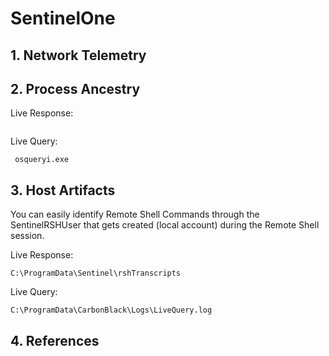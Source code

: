 # SentinelOne


## 1. Network Telemetry



## 2. Process Ancestry

Live Response:
```
```

Live Query:
```
 osqueryi.exe
```



## 3. Host Artifacts
You can easily identify Remote Shell Commands through the SentinelRSHUser that gets created (local account) during the Remote Shell session.


Live Response:
```
C:\ProgramData\Sentinel\rshTranscripts
```

Live Query:
```
C:\ProgramData\CarbonBlack\Logs\LiveQuery.log
```

## 4. References
